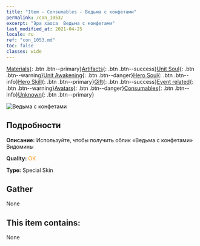 ```yaml
---
title: "Item - Consumables - Ведьма с конфетами"
permalink: /con_1053/
excerpt: "Эра хаоса  Ведьма с конфетами"
last_modified_at: 2021-04-25
locale: ru
ref: "con_1053.md"
toc: false
classes: wide
---
```

 [Materials](/ItemsRU/){: .btn .btn--primary}[Artifacts](/ItemsRU/Artifacts/){: .btn .btn--success}[Unit Soul](/ItemsRU/UnitSoul/){: .btn .btn--warning}[Unit Awakening](/ItemsRU/UnitAwakening/){: .btn .btn--danger}[Hero Soul](/ItemsRU/HeroSoul/){: .btn .btn--info}[Hero Skill](/ItemsRU/HeroSkill/){: .btn .btn--primary}[Gift](/ItemsRU/Gift/){: .btn .btn--success}[Event related](/ItemsRU/Events/){: .btn .btn--warning}[Avatars](/ItemsRU/Avatars/){: .btn .btn--danger}[Consumables](/ItemsRU/Consumables/){: .btn .btn--info}[Unknown](/ItemsRU/Unknown/){: .btn .btn--primary}

 ![Ведьма с конфетами](/images/h/h_Vidomina5.jpg)

## Подробности
 **Описание:** Используйте, чтобы получить облик «Ведьма с конфетами» Видомины

 **Quality:** <span style="color: #FF8C00">OK</span>

 **Type:** Special Skin

## Gather

  None

## This item contains:

  None

